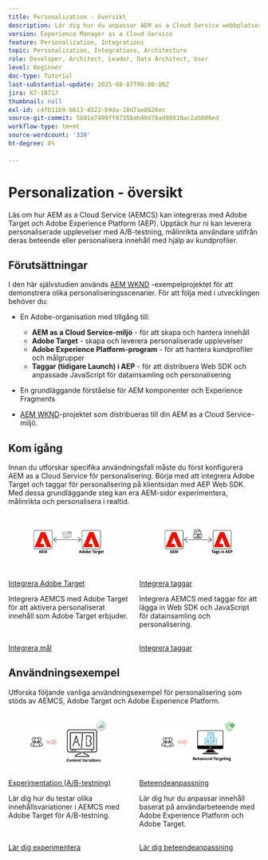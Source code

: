 ```yaml
---
title: Personalization - översikt
description: Lär dig hur du anpassar AEM as a Cloud Service webbplatser med Adobe Target- och Adobe Experience Platform-program.
version: Experience Manager as a Cloud Service
feature: Personalization, Integrations
topic: Personalization, Integrations, Architecture
role: Developer, Architect, Leader, Data Architect, User
level: Beginner
doc-type: Tutorial
last-substantial-update: 2025-08-07T00:00:00Z
jira: KT-18717
thumbnail: null
exl-id: c4fb11b9-b613-4522-b9da-18d7ae0826ec
source-git-commit: 5b91e7409ff0735bab40d78ad98410ac2ab006ed
workflow-type: tm+mt
source-wordcount: '338'
ht-degree: 0%

---
```


# Personalization - översikt

Läs om hur AEM as a Cloud Service (AEMCS) kan integreras med Adobe Target och Adobe Experience Platform (AEP). Upptäck hur ni kan leverera personaliserade upplevelser med A/B-testning, målinrikta användare utifrån deras beteende eller personalisera innehåll med hjälp av kundprofiler.

## Förutsättningar

I den här självstudien används [AEM WKND](https://github.com/adobe/aem-guides-wknd/) -exempelprojektet för att demonstrera olika personaliseringsscenarier. För att följa med i utvecklingen behöver du:

- En Adobe-organisation med tillgång till:
   - **AEM as a Cloud Service-miljö** - för att skapa och hantera innehåll
   - **Adobe Target** - skapa och leverera personaliserade upplevelser
   - **Adobe Experience Platform-program** - för att hantera kundprofiler och målgrupper
   - **Taggar (tidigare Launch) i AEP** - för att distribuera Web SDK och anpassade JavaScript för datainsamling och personalisering

- En grundläggande förståelse för AEM komponenter och Experience Fragments

- [AEM WKND](https://github.com/adobe/aem-guides-wknd/)-projektet som distribueras till din AEM as a Cloud Service-miljö.

## Kom igång

Innan du utforskar specifika användningsfall måste du först konfigurera AEM as a Cloud Service för personalisering. Börja med att integrera Adobe Target och taggar för personalisering på klientsidan med AEP Web SDK. Med dessa grundläggande steg kan era AEM-sidor experimentera, målinrikta och personalisera i realtid.

<!-- CARDS
{target = _self}

* ./setup/integrate-adobe-target.md
  {title = Integrate Adobe Target}
  {description = Integrate AEMCS with Adobe Target to activate personalized content as Adobe Target offers.}
  {image = ./assets/setup/integrate-target.png}
  {cta = Integrate Target}

* ./setup/integrate-adobe-tags.md
  {title = Integrate Tags}
  {description = Integrate AEMCS with Tags to inject the Web SDK and custom JavaScript for data collection and personalization.}
  {image = ./assets/setup/integrate-tags.png}
  {cta = Integrate Tags}
-->
<!-- START CARDS HTML - DO NOT MODIFY BY HAND -->
<div class="columns">
    <div class="column is-half-tablet is-half-desktop is-one-third-widescreen" aria-label="Integrate Adobe Target">
        <div class="card" style="height: 100%; display: flex; flex-direction: column; height: 100%;">
            <div class="card-image">
                <figure class="image x-is-16by9">
                    <a href="./setup/integrate-adobe-target.md" title="Integrera Adobe Target" target="_self" rel="referrer">
                        <img class="is-bordered-r-small" src="./assets/setup/integrate-target.png" alt="Integrera Adobe Target"
                             style="width: 100%; aspect-ratio: 16 / 9; object-fit: cover; overflow: hidden; display: block; margin: auto;">
                    </a>
                </figure>
            </div>
            <div class="card-content is-padded-small" style="display: flex; flex-direction: column; flex-grow: 1; justify-content: space-between;">
                <div class="top-card-content">
                    <p class="headline is-size-6 has-text-weight-bold">
                        <a href="./setup/integrate-adobe-target.md" target="_self" rel="referrer" title="Integrera Adobe Target">Integrera Adobe Target</a>
                    </p>
                    <p class="is-size-6">Integrera AEMCS med Adobe Target för att aktivera personaliserat innehåll som Adobe Target erbjuder.</p>
                </div>
                <a href="./setup/integrate-adobe-target.md" target="_self" rel="referrer" class="spectrum-Button spectrum-Button--outline spectrum-Button--primary spectrum-Button--sizeM" style="align-self: flex-start; margin-top: 1rem;">
                    <span class="spectrum-Button-label has-no-wrap has-text-weight-bold"> Integrera mål </span>
                </a>
            </div>
        </div>
    </div>
    <div class="column is-half-tablet is-half-desktop is-one-third-widescreen" aria-label="Integrate Tags">
        <div class="card" style="height: 100%; display: flex; flex-direction: column; height: 100%;">
            <div class="card-image">
                <figure class="image x-is-16by9">
                    <a href="./setup/integrate-adobe-tags.md" title="Integrera taggar" target="_self" rel="referrer">
                        <img class="is-bordered-r-small" src="./assets/setup/integrate-tags.png" alt="Integrera taggar"
                             style="width: 100%; aspect-ratio: 16 / 9; object-fit: cover; overflow: hidden; display: block; margin: auto;">
                    </a>
                </figure>
            </div>
            <div class="card-content is-padded-small" style="display: flex; flex-direction: column; flex-grow: 1; justify-content: space-between;">
                <div class="top-card-content">
                    <p class="headline is-size-6 has-text-weight-bold">
                        <a href="./setup/integrate-adobe-tags.md" target="_self" rel="referrer" title="Integrera taggar">Integrera taggar</a>
                    </p>
                    <p class="is-size-6">Integrera AEMCS med taggar för att lägga in Web SDK och JavaScript för datainsamling och personalisering.</p>
                </div>
                <a href="./setup/integrate-adobe-tags.md" target="_self" rel="referrer" class="spectrum-Button spectrum-Button--outline spectrum-Button--primary spectrum-Button--sizeM" style="align-self: flex-start; margin-top: 1rem;">
                    <span class="spectrum-Button-label has-no-wrap has-text-weight-bold"> Integrera taggar </span>
                </a>
            </div>
        </div>
    </div>
</div>
<!-- END CARDS HTML - DO NOT MODIFY BY HAND -->



## Användningsexempel

Utforska följande vanliga användningsexempel för personalisering som stöds av AEMCS, Adobe Target och Adobe Experience Platform.

<!-- CARDS
{target = _self}

* ./use-cases/experimentation.md
    {title = Experimentation (A/B Testing)}
    {description = Learn how to test different content variations in AEMCS using Adobe Target for A/B testing.}
    {image = ./assets/use-cases/experiment/experimentation.png}
    {cta = Learn Experimentation}

* ./use-cases/behavioral-targeting.md
    {title = Behavioral Targeting}
    {description = Learn how to personalize content based on user behavior using Adobe Experience Platform and Adobe Target.}
    {image = ./assets/use-cases/behavioral-targeting/behavioral-targeting.png}
    {cta = Learn Behavioral Targeting}
-->
<!-- START CARDS HTML - DO NOT MODIFY BY HAND -->
<div class="columns">
    <div class="column is-half-tablet is-half-desktop is-one-third-widescreen" aria-label="Experimentation (A/B Testing)">
        <div class="card" style="height: 100%; display: flex; flex-direction: column; height: 100%;">
            <div class="card-image">
                <figure class="image x-is-16by9">
                    <a href="./use-cases/experimentation.md" title="Experimentation (A/B-testning)" target="_self" rel="referrer">
                        <img class="is-bordered-r-small" src="./assets/use-cases/experiment/experimentation.png" alt="Experimentation (A/B-testning)"
                             style="width: 100%; aspect-ratio: 16 / 9; object-fit: cover; overflow: hidden; display: block; margin: auto;">
                    </a>
                </figure>
            </div>
            <div class="card-content is-padded-small" style="display: flex; flex-direction: column; flex-grow: 1; justify-content: space-between;">
                <div class="top-card-content">
                    <p class="headline is-size-6 has-text-weight-bold">
                        <a href="./use-cases/experimentation.md" target="_self" rel="referrer" title="Experimentation (A/B-testning)">Experimentation (A/B-testning)</a>
                    </p>
                    <p class="is-size-6">Lär dig hur du testar olika innehållsvariationer i AEMCS med Adobe Target för A/B-testning.</p>
                </div>
                <a href="./use-cases/experimentation.md" target="_self" rel="referrer" class="spectrum-Button spectrum-Button--outline spectrum-Button--primary spectrum-Button--sizeM" style="align-self: flex-start; margin-top: 1rem;">
                    <span class="spectrum-Button-label has-no-wrap has-text-weight-bold"> Lär dig experimentera </span>
                </a>
            </div>
        </div>
    </div>
    <div class="column is-half-tablet is-half-desktop is-one-third-widescreen" aria-label="Behavioral Targeting">
        <div class="card" style="height: 100%; display: flex; flex-direction: column; height: 100%;">
            <div class="card-image">
                <figure class="image x-is-16by9">
                    <a href="./use-cases/behavioral-targeting.md" title="Beteendeanpassning" target="_self" rel="referrer">
                        <img class="is-bordered-r-small" src="./assets/use-cases/behavioral-targeting/behavioral-targeting.png" alt="Beteendeanpassning"
                             style="width: 100%; aspect-ratio: 16 / 9; object-fit: cover; overflow: hidden; display: block; margin: auto;">
                    </a>
                </figure>
            </div>
            <div class="card-content is-padded-small" style="display: flex; flex-direction: column; flex-grow: 1; justify-content: space-between;">
                <div class="top-card-content">
                    <p class="headline is-size-6 has-text-weight-bold">
                        <a href="./use-cases/behavioral-targeting.md" target="_self" rel="referrer" title="Beteendeanpassning">Beteendeanpassning</a>
                    </p>
                    <p class="is-size-6">Lär dig hur du anpassar innehåll baserat på användarbeteende med Adobe Experience Platform och Adobe Target.</p>
                </div>
                <a href="./use-cases/behavioral-targeting.md" target="_self" rel="referrer" class="spectrum-Button spectrum-Button--outline spectrum-Button--primary spectrum-Button--sizeM" style="align-self: flex-start; margin-top: 1rem;">
                    <span class="spectrum-Button-label has-no-wrap has-text-weight-bold"> Lär dig beteendeanpassning </span>
                </a>
            </div>
        </div>
    </div>
</div>
<!-- END CARDS HTML - DO NOT MODIFY BY HAND -->
